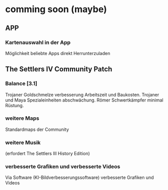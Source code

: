 # comming soon (maybe)
## APP

### Kartenauswahl in der App
Möglichkeit beliebte Apps direkt Herrunterzuladen

## The Settlers IV Community Patch

### Balance [3.1]
Trojaner Goldschmelze verbesserung Arbeitszeit und Baukosten. 
Trojaner und Maya Spezialeinheiten abschwächung.
Römer Schwertkämpfer minimal Rüstung.  

### weitere Maps
Standardmaps der Community
### weitere Musik
(erfordert The Settlers III History Edition)
### verbesserte Grafiken und verbesserte Videos
Via Software (KI-Bildverbesserungssoftware) verbesserte Grafiken und Videos
